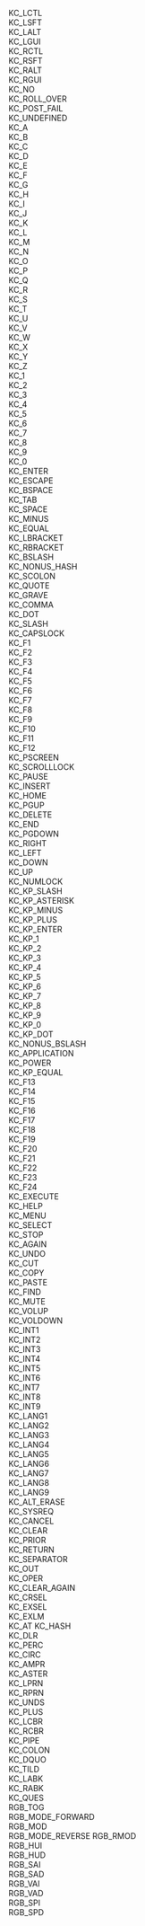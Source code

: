 
KC_LCTL  
KC_LSFT  
KC_LALT  
KC_LGUI  
KC_RCTL  
KC_RSFT  
KC_RALT  
KC_RGUI  
KC_NO  
KC_ROLL_OVER  
KC_POST_FAIL  
KC_UNDEFINED  
KC_A  
KC_B  
KC_C  
KC_D  
KC_E  
KC_F  
KC_G  
KC_H  
KC_I  
KC_J  
KC_K  
KC_L  
KC_M  
KC_N  
KC_O  
KC_P  
KC_Q  
KC_R  
KC_S  
KC_T  
KC_U  
KC_V  
KC_W  
KC_X  
KC_Y  
KC_Z  
KC_1  
KC_2  
KC_3  
KC_4  
KC_5  
KC_6  
KC_7  
KC_8  
KC_9  
KC_0  
KC_ENTER  
KC_ESCAPE  
KC_BSPACE  
KC_TAB  
KC_SPACE  
KC_MINUS  
KC_EQUAL  
KC_LBRACKET  
KC_RBRACKET  
KC_BSLASH  
KC_NONUS_HASH  
KC_SCOLON  
KC_QUOTE  
KC_GRAVE  
KC_COMMA  
KC_DOT  
KC_SLASH  
KC_CAPSLOCK  
KC_F1  
KC_F2  
KC_F3  
KC_F4  
KC_F5  
KC_F6  
KC_F7  
KC_F8  
KC_F9  
KC_F10  
KC_F11  
KC_F12  
KC_PSCREEN  
KC_SCROLLLOCK  
KC_PAUSE  
KC_INSERT  
KC_HOME  
KC_PGUP  
KC_DELETE  
KC_END  
KC_PGDOWN  
KC_RIGHT  
KC_LEFT  
KC_DOWN  
KC_UP  
KC_NUMLOCK  
KC_KP_SLASH  
KC_KP_ASTERISK  
KC_KP_MINUS  
KC_KP_PLUS  
KC_KP_ENTER  
KC_KP_1  
KC_KP_2  
KC_KP_3  
KC_KP_4  
KC_KP_5  
KC_KP_6  
KC_KP_7  
KC_KP_8  
KC_KP_9  
KC_KP_0  
KC_KP_DOT  
KC_NONUS_BSLASH  
KC_APPLICATION  
KC_POWER  
KC_KP_EQUAL  
KC_F13  
KC_F14  
KC_F15  
KC_F16  
KC_F17  
KC_F18  
KC_F19  
KC_F20  
KC_F21  
KC_F22  
KC_F23  
KC_F24  
KC_EXECUTE  
KC_HELP  
KC_MENU  
KC_SELECT  
KC_STOP  
KC_AGAIN  
KC_UNDO  
KC_CUT  
KC_COPY  
KC_PASTE  
KC_FIND  
KC_MUTE  
KC_VOLUP  
KC_VOLDOWN  
KC_INT1  
KC_INT2  
KC_INT3  
KC_INT4  
KC_INT5  
KC_INT6  
KC_INT7  
KC_INT8  
KC_INT9  
KC_LANG1    
KC_LANG2  
KC_LANG3  
KC_LANG4  
KC_LANG5  
KC_LANG6  
KC_LANG7  
KC_LANG8  
KC_LANG9  
KC_ALT_ERASE  
KC_SYSREQ  
KC_CANCEL  
KC_CLEAR  
KC_PRIOR  
KC_RETURN  
KC_SEPARATOR  
KC_OUT     
KC_OPER  
KC_CLEAR_AGAIN  
KC_CRSEL  
KC_EXSEL  
KC_EXLM  
KC_AT
KC_HASH  
KC_DLR   
KC_PERC  
KC_CIRC  
KC_AMPR   
KC_ASTER   
KC_LPRN   
KC_RPRN  
KC_UNDS  
KC_PLUS  
KC_LCBR  
KC_RCBR  
KC_PIPE   
KC_COLON  
KC_DQUO  
KC_TILD  
KC_LABK  
KC_RABK  
KC_QUES  
RGB_TOG  
RGB_MODE_FORWARD  
RGB_MOD  
RGB_MODE_REVERSE
RGB_RMOD   
RGB_HUI   
RGB_HUD    
RGB_SAI    
RGB_SAD    
RGB_VAI    
RGB_VAD  
RGB_SPI  
RGB_SPD  
